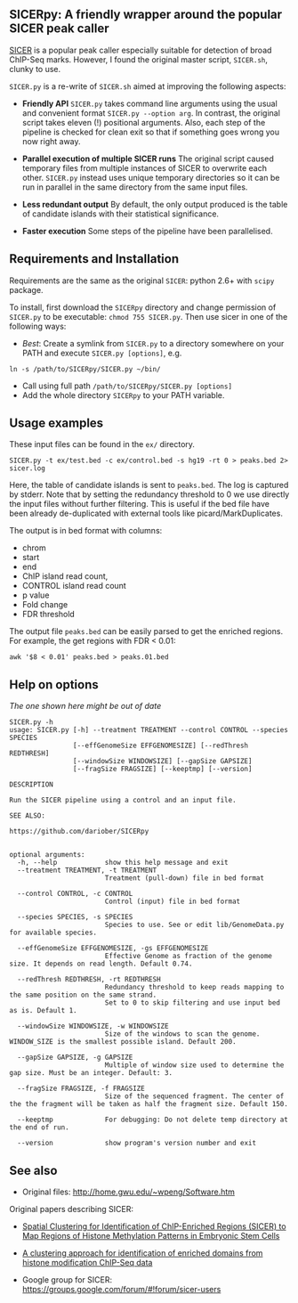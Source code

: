 ## SICERpy: A friendly wrapper around the popular SICER peak caller

[SICER](http://home.gwu.edu/~wpeng/Software.htm) is a popular peak caller especially suitable for detection of broad ChIP-Seq marks. 
However, I found the original master script, `SICER.sh`, clunky to use. 

`SICER.py` is a re-write of `SICER.sh` aimed at improving the following aspects:

* **Friendly API** `SICER.py` takes command line arguments using the usual and convenient format `SICER.py --option arg`. In contrast, the original script
takes eleven (!) positional arguments. Also, each step of the pipeline is checked for clean exit so that if something goes wrong you now right away.

* **Parallel execution of multiple SICER runs** The original script caused temporary files from multiple instances of SICER to overwrite each other. 
`SICER.py` instead uses unique temporary directories so it can be run in parallel in the same directory from the same input files.

* **Less redundant output** By default, the only output produced is the table of candidate islands with their statistical significance.

* **Faster execution** Some steps of the pipeline have been parallelised.

## Requirements and Installation

Requirements are the same as the original `SICER`: python 2.6+ with `scipy` package. 

To install, first download the `SICERpy` directory and change permission of `SICER.py` to be executable: `chmod 755 SICER.py`.
Then use sicer in one of the following ways:

* *Best*: Create a symlink from `SICER.py` to a directory somewhere on your PATH and execute `SICER.py [options]`, e.g. 

```
ln -s /path/to/SICERpy/SICER.py ~/bin/
``` 

* Call using full path `/path/to/SICERpy/SICER.py [options]`
* Add the whole directory `SICERpy` to your PATH variable.

## Usage examples

These input files can be found in the `ex/` directory.

```
SICER.py -t ex/test.bed -c ex/control.bed -s hg19 -rt 0 > peaks.bed 2> sicer.log
```

Here, the table of candidate islands is sent to `peaks.bed`. The log is captured by stderr. 
Note that by setting the redundancy threshold to 0 we use directly the input files without further filtering. 
This is useful if the bed file have been already de-duplicated with external tools like picard/MarkDuplicates.

The output is in bed format with columns:

* chrom
* start
* end
* ChIP island read count,
* CONTROL island read count
* p value
* Fold change
* FDR threshold

The output file `peaks.bed` can be easily parsed to get the enriched regions. For example, the get regions with FDR < 0.01:

```
awk '$8 < 0.01' peaks.bed > peaks.01.bed
```

## Help on options

*The one shown here might be out of date*

```
SICER.py -h
usage: SICER.py [-h] --treatment TREATMENT --control CONTROL --species SPECIES
                [--effGenomeSize EFFGENOMESIZE] [--redThresh REDTHRESH]
                [--windowSize WINDOWSIZE] [--gapSize GAPSIZE]
                [--fragSize FRAGSIZE] [--keeptmp] [--version]

DESCRIPTION

Run the SICER pipeline using a control and an input file.
    
SEE ALSO:

https://github.com/dariober/SICERpy
    

optional arguments:
  -h, --help            show this help message and exit
  --treatment TREATMENT, -t TREATMENT
                        Treatment (pull-down) file in bed format
                                           
  --control CONTROL, -c CONTROL
                        Control (input) file in bed format
                                           
  --species SPECIES, -s SPECIES
                        Species to use. See or edit lib/GenomeData.py for available species. 
                                           
  --effGenomeSize EFFGENOMESIZE, -gs EFFGENOMESIZE
                        Effective Genome as fraction of the genome size. It depends on read length. Default 0.74.
                                           
  --redThresh REDTHRESH, -rt REDTHRESH
                        Redundancy threshold to keep reads mapping to the same position on the same strand. 
                        Set to 0 to skip filtering and use input bed as is. Default 1. 
                                           
  --windowSize WINDOWSIZE, -w WINDOWSIZE
                        Size of the windows to scan the genome. WINDOW_SIZE is the smallest possible island. Default 200.
                                           
  --gapSize GAPSIZE, -g GAPSIZE
                        Multiple of window size used to determine the gap size. Must be an integer. Default: 3.
                                           
  --fragSize FRAGSIZE, -f FRAGSIZE
                        Size of the sequenced fragment. The center of the the fragment will be taken as half the fragment size. Default 150.
                                           
  --keeptmp             For debugging: Do not delete temp directory at the end of run.
                                           
  --version             show program's version number and exit
```

## See also

* Original files: http://home.gwu.edu/~wpeng/Software.htm

Original papers describing SICER: 

* [Spatial Clustering for Identification of ChIP-Enriched Regions (SICER) to Map Regions of Histone Methylation Patterns in Embryonic Stem Cells](http://www.ncbi.nlm.nih.gov/pmc/articles/PMC4152844/)
* [A clustering approach for identification of enriched domains from histone modification ChIP-Seq data](http://bioinformatics.oxfordjournals.org/content/25/15/1952.full)

* Google group for SICER: https://groups.google.com/forum/#!forum/sicer-users
